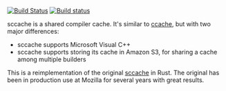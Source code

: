 [![Build Status](https://travis-ci.org/mozilla/sccache.svg?branch=master)](https://travis-ci.org/mozilla/sccache) [![Build status](https://ci.appveyor.com/api/projects/status/h4yqo430634pmfmt?svg=true)](https://ci.appveyor.com/project/luser/sccache2)

sccache is a shared compiler cache. It's similar to [ccache](https://ccache.samba.org/), but with two major differences:
* sccache supports Microsoft Visual C++
* sccache supports storing its cache in Amazon S3, for sharing a cache among multiple builders

This is a reimplementation of the original [sccache](https://github.com/glandium/sccache) in Rust. The original has been in production use at Mozilla for several years with great results.
